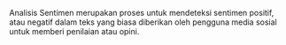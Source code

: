 Analisis Sentimen merupakan proses untuk mendeteksi sentimen positif, atau negatif dalam teks yang biasa diberikan oleh pengguna media sosial untuk memberi penilaian atau opini. 

